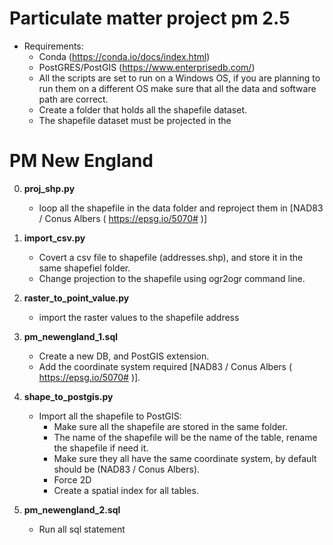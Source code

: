 # Particulate matter project pm 2.5
  - Requirements: 
    - Conda (https://conda.io/docs/index.html)
  	- PostGRES/PostGIS (https://www.enterprisedb.com/)
  	- All the scripts are set to run on a Windows OS, if you are planning to run them on a different OS
  	  make sure that all the data and software path are correct.
  	- Create a folder that holds all the shapefile dataset.
  	- The shapefile dataset must be projected in the   

# PM New England

0. **proj_shp.py**
	- loop all the shapefile in the data folder and reproject them in [NAD83 / Conus Albers ( https://epsg.io/5070# )]

1. **import_csv.py**
	- Covert a csv file to shapefile (addresses.shp), and store it in the same shapefiel folder.
	- Change projection to the shapefile using ogr2ogr command line.

2. **raster_to_point_value.py**
	- import the raster values to the shapefile address

3. **pm_newengland_1.sql**
	- Create a new DB, and PostGIS extension.
	- Add the coordinate system required [NAD83 / Conus Albers ( https://epsg.io/5070# )].

4. **shape_to_postgis.py**
	- Import all the shapefile to PostGIS:
		- Make sure all the shapefile are stored in the same folder.
		- The name of the shapefile will be the name of the table, rename the shapefile if need it.
		- Make sure they all have the same coordinate system, by default should be (NAD83 / Conus Albers).
		- Force 2D
		- Create a spatial index for all tables.

5. **pm_newengland_2.sql**
	- Run all sql statement	




